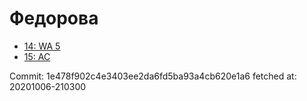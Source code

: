# Федорова
- [14: WA 5](14.md)
- [15: AC](15.md)

Commit: 1e478f902c4e3403ee2da6fd5ba93a4cb620e1a6
 fetched at: 20201006-210300
